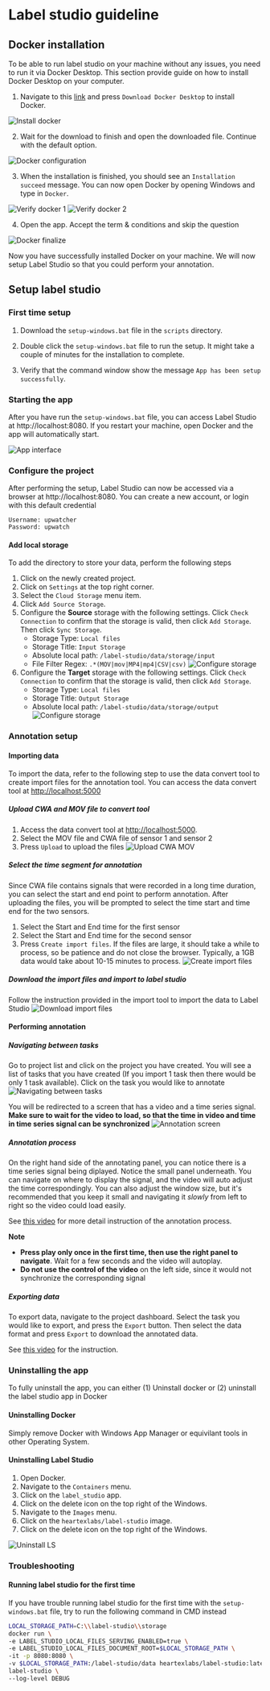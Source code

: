 # Label studio guideline

## Docker installation

To be able to run label studio on your machine without any issues, you need to run it via Docker Desktop. This section provide guide on how to install Docker Desktop on your computer.

1. Navigate to this [link](https://www.docker.com/products/docker-desktop/) and press `Download Docker Desktop` to install Docker.

![Install docker](assets/01-install-docker.jpg)

2. Wait for the download to finish and open the downloaded file. Continue with the default option.

![Docker configuration](assets/02-docker-configuration.jpg)

3. When the installation is finished, you should see an `Installation succeed` message. You can now open Docker by opening Windows and type in `Docker`.

![Verify docker 1](assets/03-docker-verify-1.jpg)
![Verify docker 2](assets/03-docker-verify-2.jpg)

4. Open the app. Accept the term & conditions and skip the question

![Docker finalize](assets/04-docker-finalize.jpg)

Now you have successfully installed Docker on your machine. We will now setup Label Studio so that you could perform your annotation.

## Setup label studio

### First time setup

1. Download the `setup-windows.bat` file in the `scripts` directory.

2. Double click the `setup-windows.bat` file to run the setup. It might take a couple of minutes for the installation to complete.

3. Verify that the command window show the message `App has been setup successfully`.


### Starting the app 

After you have run the `setup-windows.bat` file, you can access Label Studio at http://localhost:8080.
If you restart your machine, open Docker and the app will automatically start.

![App interface](assets/06-app-interface.jpg)


### Configure the project

After performing the setup, Label Studio can now be accessed via a browser at http://localhost:8080. You can create a new account, or login with this default credential
```
Username: upwatcher
Password: upwatch
```

#### Add local storage
To add the directory to store your data, perform the following steps

1. Click on the newly created project.
2. Click on `Settings` at the top right corner.
3. Select the `Cloud Storage` menu item.
4. Click `Add Source Storage`.
5. Configure the **Source** storage with the following settings. Click `Check Connection` to confirm that the storage is valid, then click `Add Storage`. Then click `Sync Storage`.
    - Storage Type: `Local files`
    - Storage Title: `Input Storage`
    - Absolute local path: `/label-studio/data/storage/input`
    - File Filter Regex: `.*(MOV|mov|MP4|mp4|CSV|csv)`
![Configure storage](assets/09-config-storage.jpg)
6. Configure the **Target** storage with the following settings. Click `Check Connection` to confirm that the storage is valid, then click `Add Storage`.
    - Storage Type: `Local files`
    - Storage Title: `Output Storage`
    - Absolute local path: `/label-studio/data/storage/output`
![Configure storage](assets/10-config-storage-out.jpg)


### Annotation setup

#### Importing data
To import the data, refer to the following step to use the data convert tool to create import files for the annotation tool. You can access the data convert tool at [http://localhost:5000](http://localhost:5000)

##### Upload CWA and MOV file to convert tool
1. Access the data convert tool at [http://localhost:5000](http://localhost:5000).
2. Select the MOV file and CWA file of sensor 1 and sensor 2
3. Press `Upload` to upload the files
![Upload CWA MOV](assets/18-importtool-firstpage.jpg)

##### Select the time segment for annotation
Since CWA file contains signals that were recorded in a long time duration, you can select the start and end point to perform annotation. After uploading the files, you will be prompted to select the time start and time end for the two sensors. 

1. Select the Start and End time for the first sensor
2. Select the Start and End time for the second sensor
3. Press `Create import files`. If the files are large, it should take a while to process, so be patience and do not close the browser. Typically, a 1GB data would take about 10-15 minutes to process.
![Create import files](assets/19-importtool-secondpage.jpg)

##### Download the import files and import to label studio
Follow the instruction provided in the import tool to import the data to Label Studio
![Download import files](assets/20-importtool-thirdpage.jpg)


#### Performing annotation

##### Navigating between tasks

Go to project list and click on the project you have created. You will see a list of tasks that you have created (If you import 1 task then there would be only 1 task available). Click on the task you would like to annotate
![Navigating between tasks](assets/13-navigate-tasks.jpg)

You will be redirected to a screen that has a video and a time series signal. **Make sure to wait for the video to load, so that the time in video and time in time series signal can be synchronized**
![Annotation screen](assets/14-annotation-screen.jpg)

##### Annotation process

On the right hand side of the annotating panel, you can notice there is a time series signal being diplayed. Notice the small panel underneath. You can navigate on where to display the signal, and the video will auto adjust the time correspondingly. You can also adjust the window size, but it's recommended that you keep it small and navigating it *slowly* from left to right so the video could load easily. 

See [this video](assets/15-annotation-steps.avi) for more detail instruction of the annotation process.

**Note**
- **Press play only once in the first time, then use the right panel to navigate**. Wait for a few seconds and the video will autoplay.
- **Do not use the control of the video** on the left side, since it would not synchronize the corresponding signal


##### Exporting data
To export data, navigate to the project dashboard. Select the task you would like to export, and press the `Export` button. Then select the data format and press `Export` to download the annotated data.

See [this video](assets/16-export-data.avi) for the instruction.

### Uninstalling the app

To fully uninstall the app, you can either (1) Uninstall docker or (2) uninstall the label studio app in Docker

#### Uninstalling Docker
Simply remove Docker with Windows App Manager or equivilant tools in other Operating System.

#### Uninstalling Label Studio

1. Open Docker.
2. Navigate to the `Containers` menu.
3. Click on the `label_studio` app.
4. Click on the delete icon on the top right of the Windows.
5. Navigate to the `Images` menu.
6. Click on the `heartexlabs/label-studio` image.
7. Click on the delete icon on the top right of the Windows.

![Uninstall LS](assets/05-container-removal.jpg)


### Troubleshooting
#### Running label studio for the first time
If you have trouble running label studio for the first time with the `setup-windows.bat` file, try to run the following command in CMD instead

```bash
LOCAL_STORAGE_PATH=C:\\label-studio\\storage
docker run \
-e LABEL_STUDIO_LOCAL_FILES_SERVING_ENABLED=true \
-e LABEL_STUDIO_LOCAL_FILES_DOCUMENT_ROOT=$LOCAL_STORAGE_PATH \
-it -p 8080:8080 \
-v $LOCAL_STORAGE_PATH:/label-studio/data heartexlabs/label-studio:latest \
label-studio \
--log-level DEBUG
```